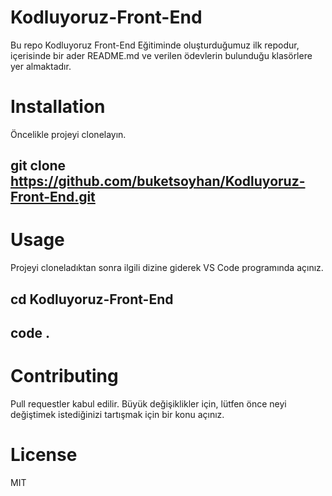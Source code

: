 # Kodluyoruz-Front-End
Bu repo Kodluyoruz Front-End Eğitiminde oluşturduğumuz ilk repodur, içerisinde bir ader README.md ve verilen ödevlerin bulunduğu klasörlere yer almaktadır.

# Installation 
Öncelikle projeyi clonelayın. 

## git clone https://github.com/buketsoyhan/Kodluyoruz-Front-End.git

# Usage 
Projeyi cloneladıktan sonra ilgili dizine giderek VS Code programında açınız. 

## cd Kodluyoruz-Front-End
## code .

# Contributing 
Pull requestler kabul edilir. Büyük değişiklikler için, lütfen önce neyi değiştimek istediğinizi tartışmak için bir konu açınız.

# License
MIT
